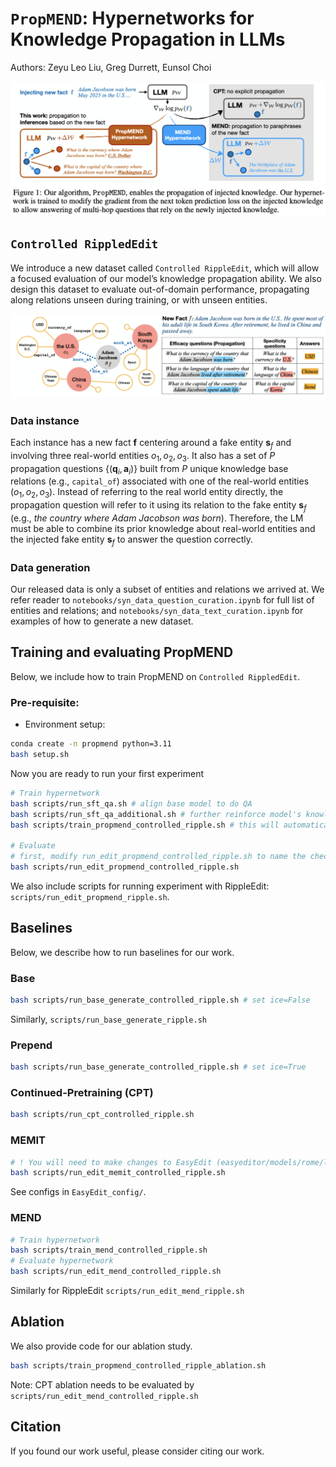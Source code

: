 # `PropMEND`: Hypernetworks for Knowledge Propagation in LLMs

Authors: Zeyu Leo Liu, Greg Durrett, Eunsol Choi

<!-- Please check out our work [here](https://arxiv.org/abs/2506.08920) 📃-->

<picture>
<img src="./images/main.png" alt="Method overview"/>
</picture>
<br/>

## `Controlled RippledEdit`

We introduce a new dataset called `Controlled RippleEdit`, which will allow a focused evaluation of our model’s knowledge propagation ability. We also design this dataset to evaluate out-of-domain performance, propagating along relations unseen during training, or with unseen entities.


<picture>
<img src="./images/data.png" alt="Data overview"/>
</picture>
<br/>


### Data instance

Each instance has a new fact $\mathbf{f}$ centering around a fake entity $\mathbf{s}_f$ and involving three real-world entities $o_1, o_2, o_3$. It also has a set of $P$ propagation questions $\{(\mathbf{q}_i, \mathbf{a}_i)\}$ built from $P$ unique knowledge base relations (e.g., `capital_of`) associated with one of the real-world entities $(o_1, o_2, o_3)$. Instead of referring to the real world entity directly, the propagation question will refer to it using its relation to the fake entity $\mathbf{s}_f$ (e.g., *the country where Adam Jacobson was born*). Therefore, the LM must be able to combine its prior knowledge about real-world entities and the injected fake entity $\mathbf{s}_f$ to answer the question correctly.

<!-- We also upload our dataset to [Huggingface 🤗: leo-liuzy/Controlled-RippleEdit](https://huggingface.co/datasets/leo-liuzy/Controlled-RippleEdit)-->

### Data generation

Our released data is only a subset of entities and relations we arrived at. We refer reader to `notebooks/syn_data_question_curation.ipynb` for full list of entities and relations; and `notebooks/syn_data_text_curation.ipynb` for examples of how to generate a new dataset. 

## Training and evaluating PropMEND

Below, we include how to train PropMEND on `Controlled RippledEdit`.

### Pre-requisite:
<!-- * Download data from [Google Drive](https://drive.google.com/file/d/1b7MH6hqFcAZqM8pcbTvOKtEJTdRT1TyF/view?usp=share_link) -->
* Environment setup:
```bash
conda create -n propmend python=3.11
bash setup.sh
```

Now you are ready to run your first experiment
```bash
# Train hypernetwork
bash scripts/run_sft_qa.sh # align base model to do QA 
bash scripts/run_sft_qa_additional.sh # further reinforce model's knowledge on tested relations.
bash scripts/train_propmend_controlled_ripple.sh # this will automatically create a folder named after run id, like `outputs/2025-02-10_08-19-14_2641409766`

# Evaluate
# first, modify run_edit_propmend_controlled_ripple.sh to name the checekpoint and add run id.
bash scripts/run_edit_propmend_controlled_ripple.sh
```

We also include scripts for running experiment with RippleEdit: `scripts/run_edit_propmend_ripple.sh`.


## Baselines

Below, we describe how to run baselines for our work.

### Base
```bash
bash scripts/run_base_generate_controlled_ripple.sh # set ice=False
```
Similarly, `scripts/run_base_generate_ripple.sh`

### Prepend
```bash
bash scripts/run_base_generate_controlled_ripple.sh # set ice=True
```

### Continued-Pretraining (CPT)

```bash
bash scripts/run_cpt_controlled_ripple.sh
```

### MEMIT
```bash
# ! You will need to make changes to EasyEdit (easyeditor/models/rome/layer_stats.py) to load data to calculate covariance matrix.
bash scripts/run_edit_memit_controlled_ripple.sh
```
See configs in `EasyEdit_config/`.


### MEND
```bash
# Train hypernetwork
bash scripts/train_mend_controlled_ripple.sh
# Evaluate hypernetwork
bash scripts/run_edit_mend_controlled_ripple.sh
```
Similarly for RippleEdit `scripts/run_edit_mend_ripple.sh`

## Ablation

We also provide code for our ablation study.

```bash
bash scripts/train_propmend_controlled_ripple_ablation.sh
```

Note: CPT ablation needs to be evaluated by `scripts/run_edit_mend_controlled_ripple.sh`

## Citation

If you found our work useful, please consider citing our work.

<!--
```
@misc{liu2025propmendhypernetworksknowledgepropagation,
      title={PropMEND: Hypernetworks for Knowledge Propagation in LLMs}, 
      author={Zeyu Leo Liu and Greg Durrett and Eunsol Choi},
      year={2025},
      eprint={2506.08920},
      archivePrefix={arXiv},
      primaryClass={cs.CL},
      url={https://arxiv.org/abs/2506.08920}, 
}
```
-->
